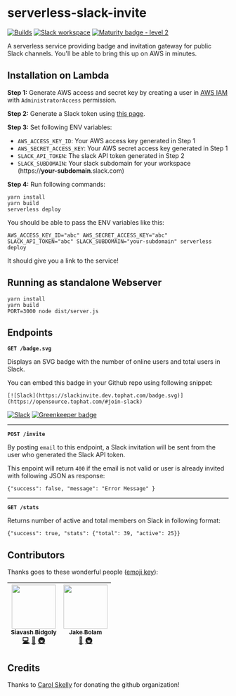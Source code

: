 # serverless-slack-invite
[![Builds](https://img.shields.io/circleci/project/github/tophat/serverless-slack-invite.svg)](https://circleci.com/gh/tophat/serverless-slack-invite)
[![Slack workspace](https://slackinvite.dev.tophat.com/badge.svg)](https://opensource.tophat.com/slack)
[![Maturity badge - level 2](https://img.shields.io/badge/Maturity-Level%202%20--%20First%20Release-yellowgreen.svg)](https://github.com/tophat/getting-started/blob/master/scorecard.md)

A serverless service providing badge and invitation gateway for public Slack channels. You'll be able to bring this up on AWS in minutes.

## Installation on Lambda

**Step 1:** Generate AWS access and secret key by creating a user in [AWS IAM](https://console.aws.amazon.com/iam/home) with `AdministratorAccess` permission.

**Step 2:** Generate a Slack token using [this page](https://api.slack.com/custom-integrations/legacy-tokens).

**Step 3:** Set following ENV variables:
- `AWS_ACCESS_KEY_ID`: Your AWS access key generated in Step 1
- `AWS_SECRET_ACCESS_KEY`: Your AWS secret access key generated in Step 1
- `SLACK_API_TOKEN`: The slack API token generated in Step 2
- `SLACK_SUBDOMAIN`: Your slack subdomain for your workspace (https://**your-subdomain**.slack.com)

**Step 4:** Run following commands:

```
yarn install
yarn build
serverless deploy
```

You should be able to pass the ENV variables like this:

```
AWS_ACCESS_KEY_ID="abc" AWS_SECRET_ACCESS_KEY="abc" SLACK_API_TOKEN="abc" SLACK_SUBDOMAIN="your-subdomain" serverless deploy
```

It should give you a link to the service!

## Running as standalone Webserver

```
yarn install
yarn build
PORT=3000 node dist/server.js
```

## Endpoints

**`GET /badge.svg`**

Displays an SVG badge with the number of online users and total users in Slack.

You can embed this badge in your Github repo using following snippet:

```
[![Slack](https://slackinvite.dev.tophat.com/badge.svg)](https://opensource.tophat.com/#join-slack)
```
[![Slack](https://slackinvite.dev.tophat.com/badge.svg)](https://opensource.tophat.com/#join-slack) [![Greenkeeper badge](https://badges.greenkeeper.io/tophat/serverless-slack-invite.svg)](https://greenkeeper.io/)

----

**`POST /invite`**

By posting `email` to this endpoint, a Slack invitation will be sent from the user who generated the Slack API token.

This enpoint will return `400` if the email is not valid or user is already invited with following JSON as response:

```{"success": false, "message": "Error Message" }```

----

**`GET /stats`**

Returns number of active and total members on Slack in following format:

```{"success": true, "stats": {"total": 39, "active": 25}}```


## Contributors

Thanks goes to these wonderful people ([emoji key](https://github.com/kentcdodds/all-contributors#emoji-key)):

<!-- ALL-CONTRIBUTORS-LIST:START - Do not remove or modify this section -->
<!-- prettier-ignore -->
| [<img src="https://avatars2.githubusercontent.com/u/445636?s=460&v=4" width="100px;"/><br /><sub><b>Siavash Bidgoly</b></sub>](http://github.com/syavash)<br />[💻](https://github.com/tophat/serverless-slack-invite/commits?author=syavash "Code") [📖](https://github.com/tophat/serverless-slack-invite/commits?author=syavash "Documentation") [🚇](#infra-syavash "Infrastructure (Hosting, Build-Tools, etc)") | [<img src="https://avatars2.githubusercontent.com/u/3534236?v=4" width="100px;"/><br /><sub><b>Jake Bolam</b></sub>](https://jakebolam.com)<br />[📖](https://github.com/tophat/serverless-slack-invite/commits?author=jakebolam "Documentation") [🚇](#infra-jakebolam "Infrastructure (Hosting, Build-Tools, etc)") |
| :---: | :---: |
<!-- ALL-CONTRIBUTORS-LIST:END -->

## Credits
Thanks to [Carol Skelly](https://github.com/iatek) for donating the github organization!
